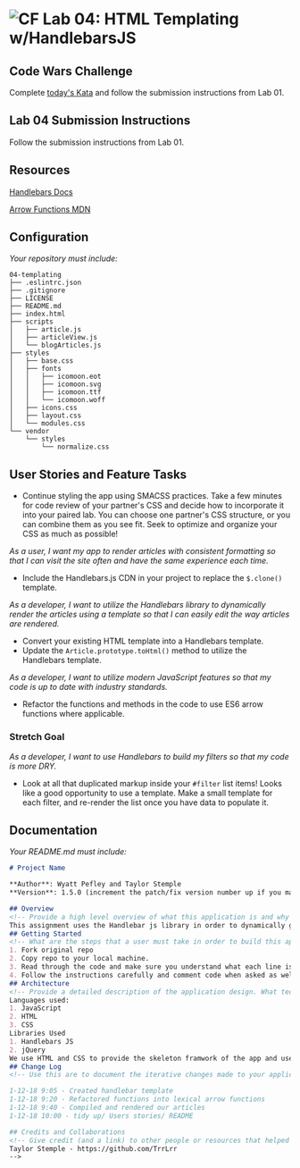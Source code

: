 ![CF](https://camo.githubusercontent.com/70edab54bba80edb7493cad3135e9606781cbb6b/687474703a2f2f692e696d6775722e636f6d2f377635415363382e706e67) Lab 04: HTML Templating w/HandlebarsJS
===
## Code Wars Challenge

Complete [today's Kata](https://www.codewars.com/kata/simple-validation-of-a-username-with-regex) and follow the submission instructions from Lab 01.

## Lab 04 Submission Instructions
Follow the submission instructions from Lab 01.

## Resources
[Handlebars Docs](http://handlebarsjs.com/)

[Arrow Functions MDN](https://developer.mozilla.org/en-US/docs/Web/JavaScript/Reference/Functions/Arrow_functions)

## Configuration
_Your repository must include:_

```
04-templating
├── .eslintrc.json
├── .gitignore
├── LICENSE
├── README.md
├── index.html
├── scripts
│   ├── article.js
│   ├── articleView.js
│   └── blogArticles.js
├── styles
│   ├── base.css
│   ├── fonts
│   │   ├── icomoon.eot
│   │   ├── icomoon.svg
│   │   ├── icomoon.ttf
│   │   └── icomoon.woff
│   ├── icons.css
│   ├── layout.css
│   └── modules.css
└── vendor
    └── styles
        └── normalize.css
```

## User Stories and Feature Tasks

- Continue styling the app using SMACSS practices. Take a few minutes for code review of your partner's CSS and decide how to incorporate it into your paired lab. You can choose one partner's CSS structure, or you can combine them as you see fit. Seek to optimize and organize your CSS as much as possible!

*As a user, I want my app to render articles with consistent formatting so that I can visit the site often and have the same experience each time.*

- Include the Handlebars.js CDN in your project to replace the `$.clone()` template.

*As a developer, I want to utilize the Handlebars library to dynamically render the articles using a template so that I can easily edit the way articles are rendered.*

- Convert your existing HTML template into a Handlebars template.
- Update the `Article.prototype.toHtml()` method to utilize the Handlebars template.

*As a developer, I want to utilize modern JavaScript features so that my code is up to date with industry standards.*

- Refactor the functions and methods in the code to use ES6 arrow functions where applicable.

### Stretch Goal
*As a developer, I want to use Handlebars to build my filters so that my code is more DRY.*

- Look at all that duplicated markup inside your `#filter` list items! Looks like a good opportunity to use a template. Make a small template for each filter, and re-render the list once you have data to populate it.

## Documentation
_Your README.md must include:_

```md
# Project Name

**Author**: Wyatt Pefley and Taylor Stemple
**Version**: 1.5.0 (increment the patch/fix version number up if you make more commits past your first submission)

## Overview
<!-- Provide a high level overview of what this application is and why you are building it, beyond the fact that it's an assignment for a Code Fellows 301 class. (i.e. What's your problem domain?) -->
This assignment uses the Handlebar js library in order to dynamically generate blog articles based filters put in place by the user.
## Getting Started
<!-- What are the steps that a user must take in order to build this app on their own machine and get it running? -->
1. Fork original repo
2. Copy repo to your local machine.
3. Read through the code and make sure you understand what each line is doing.
4. Follow the instructions carefully and comment code when asked as well.
## Architecture
<!-- Provide a detailed description of the application design. What technologies (languages, libraries, etc) you're using, and any other relevant design information. -->
Languages used:
1. JavaScript
2. HTML
3. CSS
Libraries Used
1. Handlebars JS
2. jQuery
We use HTML and CSS to provide the skeleton framwork of the app and used JS as the controller in which to generate content onto our model.
## Change Log
<!-- Use this are to document the iterative changes made to your application as each feature is successfully implemented. Use time stamps. Here's an examples:

1-12-18 9:05 - Created handlebar template
1-12-18 9:20 - Refactored functions into lexical arrow functions
1-12-18 9:40 - Compiled and rendered our articles
1-12-18 10:00 - tidy up/ Users stories/ README

## Credits and Collaborations
<!-- Give credit (and a link) to other people or resources that helped you build this application. -->
Taylor Stemple - https://github.com/TrrLrr
-->
```
